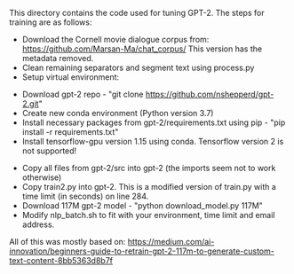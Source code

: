 This directory contains the code used for tuning GPT-2. The steps for training are as follows:

* Download the Cornell movie dialogue corpus from: https://github.com/Marsan-Ma/chat_corpus/ 
This version has the metadata removed.
* Clean remaining separators and segment text using process.py
* Setup virtual environment:
- Download gpt-2 repo - "git clone https://github.com/nshepperd/gpt-2.git"
- Create new conda environment (Python version 3.7)
- Install necessary packages from gpt-2/requirements.txt using pip - "pip install -r requirements.txt"
- Install tensorflow-gpu version 1.15 using conda. Tensorflow version 2 is not supported!
* Copy all files from gpt-2/src into gpt-2 (the imports seem not to work otherwise)
* Copy train2.py into gpt-2. This is a modified version of train.py with a time limit (in seconds) on line 284.
* Download 117M gpt-2 model - "python download_model.py 117M"
* Modify nlp_batch.sh to fit with your environment, time limit and email address.

All of this was mostly based on: https://medium.com/ai-innovation/beginners-guide-to-retrain-gpt-2-117m-to-generate-custom-text-content-8bb5363d8b7f
